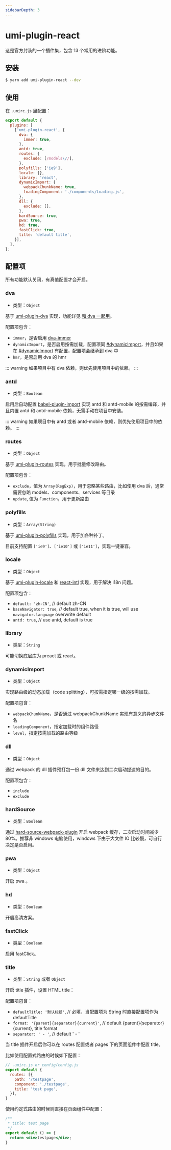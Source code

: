 ```yaml
---
sidebarDepth: 3
---
```


# umi-plugin-react

这是官方封装的一个插件集，包含 13 个常用的进阶功能。

## 安装

```bash
$ yarn add umi-plugin-react --dev
```

## 使用

在 `.umirc.js` 里配置：

```js
export default {
  plugins: [
    ['umi-plugin-react', {
      dva: {
        immer: true,
      },
      antd: true,
      routes: {
        exclude: [/models\//],
      },
      polyfills: ['ie9'],
      locale: {},
      library: 'react',
      dynamicImport: {
        webpackChunkName: true,
        loadingComponent: './components/Loading.js',
      },
      dll: {
        exclude: [],
      },
      hardSource: true,
      pwa: true,
      hd: true,
      fastClick: true,
      title: 'default title',
    }],
  ],
};
```

## 配置项

所有功能默认关闭，有真值配置才会开启。

### dva

* 类型：`Object`

基于 [umi-plugin-dva](https://github.com/umijs/umi/tree/master/packages/umi-plugin-dva) 实现，功能详见 [和 dva 一起用](/guide/with-dva.html)。

配置项包含：

* `immer`，是否启用 [dva-immer](https://github.com/dvajs/dva/tree/master/packages/dva-immer)
* `dynamicImport`，是否启用按需加载，配置项同 [#dynamicImport](#dynamicImport)，并且如果在 [#dynamicImport](#dynamicImport) 有配置，配置项会继承到 dva 中
* `hmr`，是否启用 dva 的 hmr

::: warning
如果项目中有 dva 依赖，则优先使用项目中的依赖。
:::

### antd

* 类型：`Boolean`

启用后自动配置 [babel-plugin-import](https://github.com/ant-design/babel-plugin-import) 实现 antd 和 antd-mobile 的按需编译，并且内置 antd 和 antd-mobile 依赖，无需手动在项目中安装。

::: warning
如果项目中有 antd 或者 antd-mobile 依赖，则优先使用项目中的依赖。
:::

### routes

* 类型：`Object`

基于 [umi-plugin-routes](https://github.com/umijs/umi/tree/master/packages/umi-plugin-routes) 实现，用于批量修改路由。

配置项包含：

* `exclude`，值为 `Array(RegExp)`，用于忽略某些路由，比如使用 dva 后，通常需要忽略 models、components、services 等目录
* `update`, 值为 `Function`，用于更新路由

### polyfills

* 类型：`Array(String)`

基于 [umi-plugin-polyfills](https://github.com/umijs/umi/tree/master/packages/umi-plugin-polyfills) 实现，用于加各种补丁。

目前支持配置 `['ie9']`、`['ie10']` 或 `['ie11']`，实现一键兼容。

### locale

* 类型：`Object`

基于 [umi-plugin-locale](https://github.com/umijs/umi/tree/master/packages/umi-plugin-locale) 和 [react-intl](https://github.com/yahoo/react-intl) 实现，用于解决 i18n 问题。

配置项包含：

* `default: 'zh-CN'`, // default zh-CN
* `baseNavigator: true`, // default true, when it is true, will use `navigator.language` overwrite default
* `antd: true`, // use antd, default is true

### library

* 类型：`String`

可能切换底层库为 preact 或 react。

### dynamicImport

* 类型：`Object`

实现路由级的动态加载（code splitting），可按需指定哪一级的按需加载。

配置项包含：

* `webpackChunkName`，是否通过 webpackChunkName 实现有意义的异步文件名
* `loadingComponent`，指定加载时的组件路径
* `level`，指定按需加载的路由等级

### dll

* 类型：`Object`

通过 webpack 的 dll 插件预打包一份 dll 文件来达到二次启动提速的目的。

配置项包含：

* `include`
* `exclude`

### hardSource

* 类型：`Boolean`

通过 [hard-source-webpack-plugin](https://github.com/mzgoddard/hard-source-webpack-plugin) 开启 webpack 缓存，二次启动时间减少 80%。推荐非 windows 电脑使用，windows 下由于大文件 IO 比较慢，可自行决定是否启用。

### pwa

* 类型：`Object`

开启 pwa 。

### hd

* 类型：`Boolean`

开启高清方案。

### fastClick

* 类型：`Boolean`

启用 fastClick。

### title

* 类型：`String` 或者 `Object`

开启 title 插件，设置 HTML title：

配置项包含：

* `defaultTitle: '默认标题'`, // 必填，当配置项为 String 时直接配置项作为 defaultTitle
* `format: '{parent}{separator}{current}'`, // default {parent}{separator}{current}, title format
* `separator: ' - '`, // default ' - '

当 title 插件开启后你可以在 routes 配置或者 pages 下的页面组件中配置 title。

比如使用配置式路由的时候如下配置：

```js
// .umirc.js or config/config.js
export default {
  routes: [{
    path: '/testpage',
    component: './testpage',
    title: 'test page',
  }],
}
```

使用约定式路由的时候则直接在页面组件中配置：

```jsx
/**
 * title: test page
 */
export default () => {
  return <div>testpage</div>;
}
```
